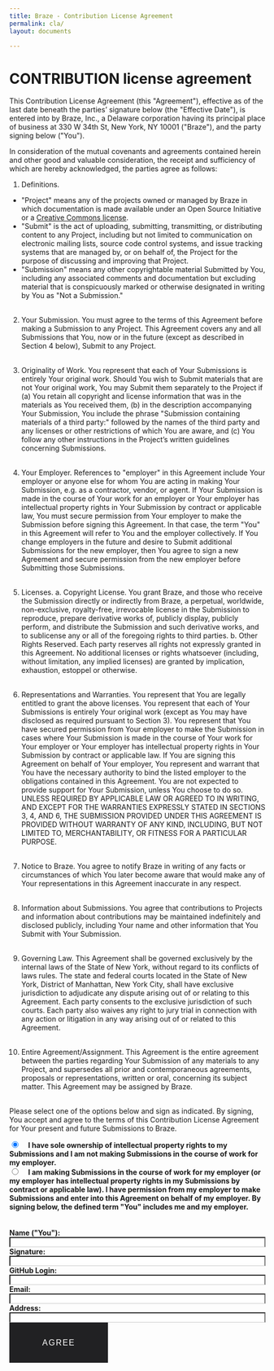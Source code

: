 ```yaml
---
title: Braze - Contribution License Agreement
permalink: cla/
layout: documents

---
```

# CONTRIBUTION license agreement

This Contribution License Agreement (this "Agreement"), effective as of the last date beneath the parties’ signature below (the "Effective Date"), is entered into by Braze, Inc., a Delaware corporation having its principal place of business at 330 W 34th St, New York, NY 10001 ("Braze"), and the party signing below ("You").

In consideration of the mutual covenants and agreements contained herein and other good and valuable consideration, the receipt and sufficiency of which are hereby acknowledged, the parties agree as follows:

1. Definitions.
  * "Project" means any of the projects owned or managed by Braze in which documentation is made available under an Open Source Initiative or a [Creative Commons license](https://creativecommons.org/licenses).
  * "Submit" is the act of uploading, submitting, transmitting, or distributing content to any Project, including but not limited to communication on electronic mailing lists, source code control systems, and issue tracking systems that are managed by, or on behalf of, the Project for the purpose of discussing and improving that Project.
  * "Submission" means any other copyrightable material Submitted by You, including any associated comments and documentation but excluding material that is conspicuously marked or otherwise designated in writing by You as "Not a Submission."<br><br>

2. Your Submission. You must agree to the terms of this Agreement before making a Submission to any Project. This Agreement covers any and all Submissions that You, now or in the future (except as described in Section 4 below), Submit to any Project.<br><br>

3. Originality of Work. You represent that each of Your Submissions is entirely Your original work. Should You wish to Submit materials that are not Your original work, You may Submit them separately to the Project if (a) You retain all copyright and license information that was in the materials as You received them, (b) in the description accompanying Your Submission, You include the phrase "Submission containing materials of a third party:" followed by the names of the third party and any licenses or other restrictions of which You are aware, and (c) You follow any other instructions in the Project’s written guidelines concerning Submissions.<br><br>

4. Your Employer. References to "employer" in this Agreement include Your employer or anyone else for whom You are acting in making Your Submission, e.g. as a contractor, vendor, or agent. If Your Submission is made in the course of Your work for an employer or Your employer has intellectual property rights in Your Submission by contract or applicable law, You must secure permission from Your employer to make the Submission before signing this Agreement. In that case, the term "You" in this Agreement will refer to You and the employer collectively. If You change employers in the future and desire to Submit additional Submissions for the new employer, then You agree to sign a new Agreement and secure permission from the new employer before Submitting those Submissions.<br><br>

5. Licenses.
a. Copyright License. You grant Braze, and those who receive the Submission directly or indirectly from Braze, a perpetual, worldwide, non-exclusive, royalty-free, irrevocable license in the Submission to reproduce, prepare derivative works of, publicly display, publicly perform, and distribute the Submission and such derivative works, and to sublicense any or all of the foregoing rights to third parties.
b. Other Rights Reserved. Each party reserves all rights not expressly granted in this Agreement. No additional licenses or rights whatsoever (including, without limitation, any implied licenses) are granted by implication, exhaustion, estoppel or otherwise.<br><br>

6. Representations and Warranties. You represent that You are legally entitled to grant the above licenses. You represent that each of Your Submissions is entirely Your original work (except as You may have disclosed as required pursuant to Section 3). You represent that You have secured permission from Your employer to make the Submission in cases where Your Submission is made in the course of Your work for Your employer or Your employer has intellectual property rights in Your Submission by contract or applicable law. If You are signing this Agreement on behalf of Your employer, You represent and warrant that You have the necessary authority to bind the listed employer to the obligations contained in this Agreement. You are not expected to provide support for Your Submission, unless You choose to do so. UNLESS REQUIRED BY APPLICABLE LAW OR AGREED TO IN WRITING, AND EXCEPT FOR THE WARRANTIES EXPRESSLY STATED IN SECTIONS 3, 4, AND 6, THE SUBMISSION PROVIDED UNDER THIS AGREEMENT IS PROVIDED WITHOUT WARRANTY OF ANY KIND, INCLUDING, BUT NOT LIMITED TO, MERCHANTABILITY, OR FITNESS FOR A PARTICULAR PURPOSE.<br><br>

7. Notice to Braze. You agree to notify Braze in writing of any facts or circumstances of which You later become aware that would make any of Your representations in this Agreement inaccurate in any respect.<br><br>

8. Information about Submissions. You agree that contributions to Projects and information about contributions may be maintained indefinitely and disclosed publicly, including Your name and other information that You Submit with Your Submission.<br><br>

9. Governing Law. This Agreement shall be governed exclusively by the internal laws of the State of New York, without regard to its conflicts of laws rules. The state and federal courts located in the State of New York, District of Manhattan, New York City, shall have exclusive jurisdiction to adjudicate any dispute arising out of or relating to this Agreement. Each party consents to the exclusive jurisdiction of such courts. Each party also waives any right to jury trial in connection with any action or litigation in any way arising out of or related to this Agreement. <br><br>

10. Entire Agreement/Assignment. This Agreement is the entire agreement between the parties regarding Your Submission of any materials to any Project, and supersedes all prior and contemporaneous agreements, proposals or representations, written or oral, concerning its subject matter.  This Agreement may be assigned by Braze. <br><br>

Please select one of the options below and sign as indicated. By signing, You accept and agree to the terms of this Contribution License Agreement for Your present and future Submissions to Braze.



<div id="cla_form_div">
<form id="cla_form" >
<input type="radio" name="type" value="personal" id="type_personal" checked="checked" /> <label for="type_personal">I have sole ownership of intellectual property rights to my Submissions and I am not making Submissions in the course of work for my employer. </label><br />
<input type="radio" name="type" value="employer" id="type_employer" /> <label for="type_employer" >I am making Submissions in the course of work for my employer (or my employer has intellectual property rights in my Submissions by contract or applicable law). I have permission from my employer to make Submissions and enter into this Agreement on behalf of my employer. By signing below, the defined term "You" includes me and my employer. </label><br />
<br /><br />
<label for="input_name"> Name ("You"):</label> <input type="text" value="" name="name" id="input_name" class="form-control"  /> <br />
<label for="input_signature"> Signature:</label> <input type="text" value="" name="signature" id="input_signature" class="form-control" /> <br />
<label for="input_username"> GitHub Login:</label> <input type="text" value="" name="username" id="input_username" class="form-control" /> <br />
<label for="input_email"> Email:</label> <input type="email" value="" name="email" id="input_email" class="form-control" /> <br />
<label for="input_address"> Address:</label> <input type="text" value="" name="address" id="input_address" class="form-control" /> <br />

<span id="company_span">
<label for="input_company_name"> Company Name:</label> <input type="text" value="" name="company_name" id="input_company_name" class="form-control" /> <br />
<label for="input_by"> By:</label> <input type="text" value="" name="by" id="input_by" class="form-control"  /> <br />
<label for="input_title">Title:</label> <input type="text" value="" name="title" id="input_title" class="form-control"  /> <br />
</span>
<button type="submit" name="Agree" value="Agree" class="btn btn-black" id="cla_agree" role="button"> Agree </button>
</form>
</div>
<div id="cla_thankyou" style="display:none;"><div class="row"><div class="col" id="cla_thankyou_msg"></div></div></div>

<style type="text/css">
#cla_form input[type='radio']{
  display: inline-block;
  margin-right: 15px;
}
#cla_form label {
  display: inline;
}


#cla_form input[type='text'],#cla_form input[type='email'] ,#cla_form input[type='date']  {
  border-bottom: 1px solid #ccc !important;
  width: 100%;
}
#cla_form  label {
 font-weight: bold;
}


.btn, input[type=submit] {
  display: inline-block;
  vertical-align: middle;
  font: inherit;
  text-align: center;
  margin: 0;
  cursor: pointer;
  font-size: 14px;
  font-size: 1rem;
  line-height: 1.4;
  font-family: Sailec W00 Bold, Arial, sans-serif;
  text-transform: uppercase;
  padding: 1.14286rem 2.85714rem;
  border-radius: 0;
  letter-spacing: .10714rem;
  white-space: normal;
  border: 2px solid #212123 !important;
  color: #212123;
  background-color: transparent;
  position: relative;
  z-index: 1;
  overflow: hidden;
  transition: color .3s cubic-bezier(.5, 0, .1, 1), border-color .3s cubic-bezier(.5, 0, .1, 1);
  will-change: color, border-color
}

@media (min-width:36em) {
  .btn, input[type=submit] {
    padding: 1.64286rem 3.92857rem
  }
}

.btn:before, input[type=submit]:before {
  content: "";
  position: absolute;
  top: 0;
  left: 0;
  z-index: -1;
  height: 100%;
  background-color: #212123;
  transform-origin: top right;
  width: 100%;
  transform: translate3d(-101%, 0, 0);
  transition: transform .3s cubic-bezier(.5, 0, .1, 1);
  will-change: transform
}

.btn:focus, .btn:hover, input[type=submit]:focus, input[type=submit]:hover {
  color: #fff
}

.btn:focus:before, .btn:hover:before, input[type=submit]:focus:before, input[type=submit]:hover:before {
  transform: translateZ(0)
}

.btn-black, input[type=submit] {
  color: #fff
}

.btn-black:before, input[type=submit]:before {
  background-color: #fff
}

.btn-black:after, input[type=submit]:after {
  content: "";
  position: absolute;
  top: 0;
  left: 0;
  z-index: -2;
  height: 100%;
  width: 100%;
  background-color: #212123
}

.btn-black:focus, .btn-black:hover, input[type=submit]:focus, input[type=submit]:hover {
  color: #212123
}

.btn-small {
  padding: 1.07143rem 1.78571rem !important
}
#company_span {
  display: none;
}
</style>
<script type="text/javascript">
  $(document).ready(function() {
    var sub_url = '{{ site.cla_url }}'
    var sub_key = 'N3cTZyz2ecLrAWfBJOzwJHOv47KD0PBX'
    $('#cla_form').submit(function(e) {
      var mform = $(this);
      e.preventDefault();
      $('#cla_form_div').hide();
      var url = sub_url;

      var jqxhr = $.ajax({
        url: url,
        method: "POST",
        data: 'synckey=' + sub_key + '&' + mform.serialize()
      }).done(function(r) {
        $('#cla_thankyou').fadeIn("slow");
        if (r['result'] == 'success') {
          $('#cla_thankyou_msg').html('<h3>Thanks for agreeing to the CLA.</h3>');
        }
        else {
          $('#cla_thankyou_msg').html('<h3>Sorry an error has occur.</h3>');
          $('#cla_form_div').fadeIn("slow");
        }
      });
    });


    $("input[name='type']").click(function(e) {
      var $this = $(this);
      if ($this.val() === 'personal') {
        $('#company_span').hide();
      }
      else {
        $('#company_span').show();
      }
    });
    $("#type_personal").trigger('click')
  });
</script>
